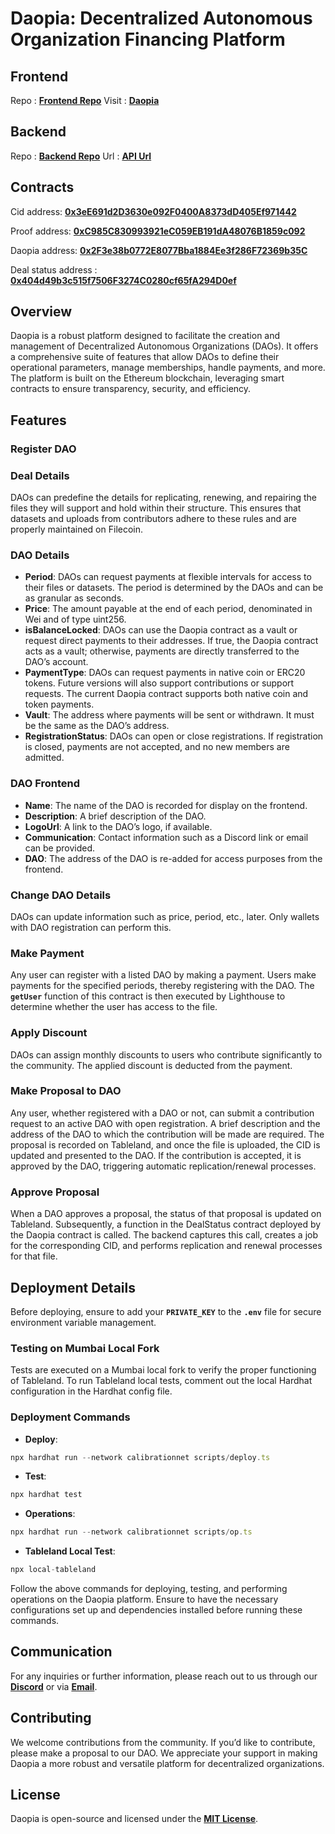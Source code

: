 # **Daopia: Decentralized Autonomous Organization Financing Platform**

## Frontend

Repo : **[Frontend Repo](https://github.com/grandzero/daopia-frontend)**
Visit : **[Daopia](https://daopia.com)**

## Backend

Repo : **[Backend Repo](https://github.com/grandzero/daopia-backend-raas)**
Url : **[API Url](https://api.daopia.com/api/info)**

## Contracts

Cid address: **[0x3eE691d2D3630e092F0400A8373dD405Ef971442](https://filfox.info/en/address/0x3eE691d2D3630e092F0400A8373dD405Ef971442)**

Proof address: **[0xC985C830993921eC059EB191dA48076B1859c092](https://filfox.info/en/address/0xC985C830993921eC059EB191dA48076B1859c092)**

Daopia address: **[0x2F3e38b0772E8077Bba1884Ee3f286F72369b35C](https://filfox.info/en/address/0x2F3e38b0772E8077Bba1884Ee3f286F72369b35C)**

Deal status address : **[0x404d49b3c515f7506F3274C0280cf65fA294D0ef](https://filfox.info/en/address/0x404d49b3c515f7506F3274C0280cf65fA294D0ef)**

## **Overview**

Daopia is a robust platform designed to facilitate the creation and management of Decentralized Autonomous Organizations (DAOs). It offers a comprehensive suite of features that allow DAOs to define their operational parameters, manage memberships, handle payments, and more. The platform is built on the Ethereum blockchain, leveraging smart contracts to ensure transparency, security, and efficiency.

## **Features**

### **Register DAO**

### Deal Details

DAOs can predefine the details for replicating, renewing, and repairing the files they will support and hold within their structure. This ensures that datasets and uploads from contributors adhere to these rules and are properly maintained on Filecoin.

### DAO Details

- **Period**: DAOs can request payments at flexible intervals for access to their files or datasets. The period is determined by the DAOs and can be as granular as seconds.
- **Price**: The amount payable at the end of each period, denominated in Wei and of type uint256.
- **isBalanceLocked**: DAOs can use the Daopia contract as a vault or request direct payments to their addresses. If true, the Daopia contract acts as a vault; otherwise, payments are directly transferred to the DAO’s account.
- **PaymentType**: DAOs can request payments in native coin or ERC20 tokens. Future versions will also support contributions or support requests. The current Daopia contract supports both native coin and token payments.
- **Vault**: The address where payments will be sent or withdrawn. It must be the same as the DAO’s address.
- **RegistrationStatus**: DAOs can open or close registrations. If registration is closed, payments are not accepted, and no new members are admitted.

### DAO Frontend

- **Name**: The name of the DAO is recorded for display on the frontend.
- **Description**: A brief description of the DAO.
- **LogoUrl**: A link to the DAO’s logo, if available.
- **Communication**: Contact information such as a Discord link or email can be provided.
- **DAO**: The address of the DAO is re-added for access purposes from the frontend.

### **Change DAO Details**

DAOs can update information such as price, period, etc., later. Only wallets with DAO registration can perform this.

### **Make Payment**

Any user can register with a listed DAO by making a payment. Users make payments for the specified periods, thereby registering with the DAO. The **`getUser`** function of this contract is then executed by Lighthouse to determine whether the user has access to the file.

### **Apply Discount**

DAOs can assign monthly discounts to users who contribute significantly to the community. The applied discount is deducted from the payment.

### **Make Proposal to DAO**

Any user, whether registered with a DAO or not, can submit a contribution request to an active DAO with open registration. A brief description and the address of the DAO to which the contribution will be made are required. The proposal is recorded on Tableland, and once the file is uploaded, the CID is updated and presented to the DAO. If the contribution is accepted, it is approved by the DAO, triggering automatic replication/renewal processes.

### **Approve Proposal**

When a DAO approves a proposal, the status of that proposal is updated on Tableland. Subsequently, a function in the DealStatus contract deployed by the Daopia contract is called. The backend captures this call, creates a job for the corresponding CID, and performs replication and renewal processes for that file.

## **Deployment Details**

Before deploying, ensure to add your **`PRIVATE_KEY`** to the **`.env`** file for secure environment variable management.

### **Testing on Mumbai Local Fork**

Tests are executed on a Mumbai local fork to verify the proper functioning of Tableland. To run Tableland local tests, comment out the local Hardhat configuration in the Hardhat config file.

### **Deployment Commands**

- **Deploy**:

```jsx
npx hardhat run --network calibrationnet scripts/deploy.ts
```

- **Test**:

```jsx
npx hardhat test
```

- **Operations**:

```jsx
npx hardhat run --network calibrationnet scripts/op.ts
```

- **Tableland Local Test**:

```jsx
npx local-tableland
```

Follow the above commands for deploying, testing, and performing operations on the Daopia platform. Ensure to have the necessary configurations set up and dependencies installed before running these commands.

## **Communication**

For any inquiries or further information, please reach out to us through our **[Discord](https://discord.com/users/GrandZero#9005)** or via **[Email](bayramutkuuzunlar@gmail.com)**.

## **Contributing**

We welcome contributions from the community. If you’d like to contribute, please make a proposal to our DAO. We appreciate your support in making Daopia a more robust and versatile platform for decentralized organizations.

## **License**

Daopia is open-source and licensed under the **[MIT License](https://opensource.org/license/mit/)**.
